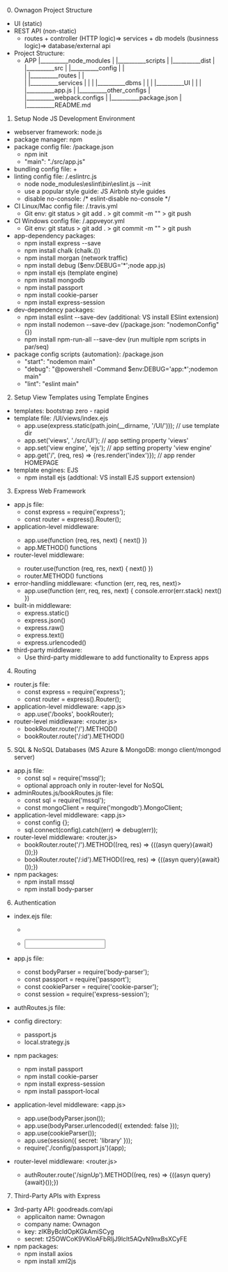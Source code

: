 0. Ownagon Project Structure
- UI (static)
- REST API (non-static)
    + routes + controller (HTTP logic)=> services + db models (businness logic)=> database/external api
- Project Structure: 
    + APP
      |__________node_modules
      |
      |__________scripts
      |
      |__________dist
      |
      |__________src
      |           |__________config
      |           |           
      |           |__________routes
      |           |           
      |           |__________services
      |           |
      |           |__________dbms
      |           |
      |           |__________UI
      |           |
      |           |__________app.js
      |
      |__________other_configs
      |
      |__________webpack.configs
      |
      |__________package.json
      |
      |__________README.md


1. Setup Node JS Development Environment
- webserver framework: node.js
- package manager: npm 
- package config file: /package.json 
    + npm init
    + "main": "./src/app.js" 
- bundling config file: 
    + 
- linting config file: /.eslintrc.js
    + node node_modules\eslint\bin\eslint.js --init
    + use a popular style guide: JS Airbnb style guides
    + disable no-console: /* eslint-disable no-console */
- CI Linux/Mac config file: /.travis.yml
    + Git env: git status > git add . > git commit -m "<msg>" > git push 
- CI Windows config file: /.appveyor.yml
    + Git env: git status > git add . > git commit -m "<msg>" > git push 
- app-dependency packages: 
    + npm install express --save
    + npm install chalk (chalk.<color>())
    + npm install morgan (network traffic)
    + npm install debug ($env:DEBUG='*';node app.js) 
    + npm install ejs (template engine)
    + npm install mongodb 
    + npm install passport
    + npm install cookie-parser
    + npm install express-session
- dev-dependency packages: 
    + npm install eslint --save-dev (additional: VS install ESlint extension)
    + npm install nodemon --save-dev (/package.json: "nodemonConfig"{})
    + npm install npm-run-all --save-dev (run multiple npm scripts in par/seq)
- package config scripts {automation}: /package.json 
    + "start": "nodemon main"
    + "debug": "@powershell -Command $env:DEBUG='app:*';nodemon main"
    + "lint": "eslint main"


2. Setup View Templates using Template Engines
- templates: bootstrap zero - rapid 
- template file: /UI/views/index.ejs 
    + app.use(express.static(path.join(__dirname, '/UI/'))); // use template dir
    + app.set('views', './src/UI'); // app setting property 'views'
    + app.set('view engine', 'ejs'); // app setting property 'view engine'
    + app.get('/', (req, res) => {res.render('index')}); // app render HOMEPAGE
- template engines: EJS 
    + npm install ejs (addtional: VS install EJS support extension)


3. Express Web Framework 
- app.js file: 
    + const express = require('express');
    + const router = express().Router();
- application-level middleware: <obj app = express()>
    + app.use(function (req, res, next) {
        next()
    })
    + app.METHOD() functions
- router-level middleware: <obj router = express().Router()>
    + router.use(function (req, res, next) {
        next()
    })
    + router.METHOD() functions
- error-handling middleware: <function (err, req, res, next)>
    + app.use(function (err, req, res, next) {
        console.error(err.stack)
        next()
    })
- built-in middleware: 
    + express.static()
    + express.json()
    + express.raw()
    + express.text()
    + express.urlencoded()
- third-party middleware: 
    + Use third-party middleware to add functionality to Express apps

4. Routing 
- router.js file: 
    + const express = require('express');
    + const router = express().Router();
- application-level middleware: <app.js>
    + app.use('/books', bookRouter);
- router-level middleware: <router.js>
    + bookRouter.route('/').METHOD()
    + bookRouter.route('/:id').METHOD()

5. SQL & NoSQL Databases (MS Azure & MongoDB: mongo client/mongod server)
- app.js file: 
    + const sql = require('mssql');
    + optional approach only in router-level for NoSQL
- adminRoutes.js/bookRoutes.js file: 
    + const sql = require('mssql');
    + const mongoClient = require('mongodb').MongoClient;
- application-level middleware: <app.js>
    + const config {}; 
    + sql.connect(config).catch((err) => debug(err));
- router-level middleware: <router.js>
    + bookRouter.route('/').METHOD((req, res) => {((asyn query){await}());})
    + bookRouter.route('/:id').METHOD((req, res) => {((asyn query){await}());})
- npm packages: 
    + npm install mssql
    + npm install body-parser

6. Authentication 
- index.ejs file: 
    + <form>
    + <input>
- app.js file: 
    + const bodyParser = require('body-parser');
    + const passport = require('passport');
    + const cookieParser = require('cookie-parser');
    + const session = require('express-session');
- authRoutes.js file:
- config directory: 
    + passport.js
    + local.strategy.js
- npm packages: 
    + npm install passport
    + npm install cookie-parser
    + npm install express-session
    + npm install passport-local <strategy>

- application-level middleware: <app.js>
    + app.use(bodyParser.json()); 
    + app.use(bodyParser.urlencoded({ extended: false })); 
    + app.use(cookieParser());
    + app.use(session({ secret: 'library' }));
    + require('./config/passport.js')(app); <separating file>
- router-level middleware: <router.js>
    + authRouter.route('/signUp').METHOD((req, res) => {((asyn query){await}());})

7. Third-Party APIs with Express
- 3rd-party API: goodreads.com/api
    + applicaiton name: Ownagon
    + company name: Ownagon
    + key: zIKByBcldOpKGkAmiSCyg
    + secret: t25OWCoK9VKIoAFbRIjJ9lclt5AQvN9nxBsXCyFE
- npm packages: 
    +   npm install axios
    +   npm install xml2js
